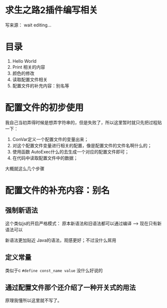 # 求生之路2插件编写相关
写来源： wait editing...

# 目录
1. Hello World
1. Print 相关的内容
1. 颜色的修改
1. 读取配置文件相关
1. 配置文件的补充内容：别名等

# 配置文件的初步使用
我自己当初弄得时候是想弄字符串的，但是失败了，所以这里暂时就只先把过程贴一下：
1. ConVar定义一个配置文件的变量出来；
1. 对这个配置文件变量进行相关的配置，像是配置文件的文件名啊什么的；
1. 使用函数 AutoExec什么的去生成一个对应的配置文件即可；
1. 在代码中读取配置文件中的数据；

大概就这么几个步骤

# 配置文件的补充内容：别名
## 强制新语法
这个类似js的开启严格模式：
原本新语法和旧语法都可以通过编译 --> 现在只有新语法可以

新语法更加贴近 Java的语法，观感更好；不过没什么屌用

## 定义常量
类似于c
`#define const_name value`
没什么好说的

## 通过配置文件那个还介绍了一种开关式的用法
原理我懂所以这里就不写了。


